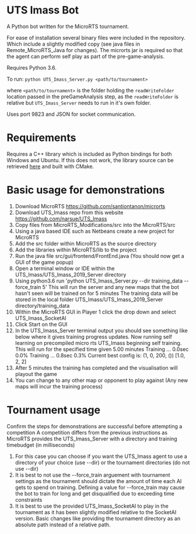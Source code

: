 # UTS Imass Bot

A Python bot written for the MicroRTS tournament.

For ease of installation several binary files were included in the repository.
Which include a slightly modified copy (see java files in Remote_MicroRTS_Java for changes).
The microrts jar is required so that the agent can perform self play as part of the pre-game-analysis.

Requires Python 3.6.


To run:
`python UTS_Imass_Server.py <path/to/tournament>`

where `<path/to/tournament>` is the folder holding the `readWriteFolder` location passed in the preGameAnalysis step, as the `readWriteFolder` is relative but `UTS_Imass_Server` needs to run in it's own folder.

Uses port 9823 and JSON for socket communication.

# Requirements

Requires a C++ library which is included as Python bindings for both Windows and Ubuntu. If this does not work, the library source can be retrieved [here](https://github.com/narsue/BLJPS_Python) and built with CMake.

# Basic usage for demonstrations

1. Download MicroRTS https://github.com/santiontanon/microrts
2. Download UTS_Imass repo from this website https://github.com/narsue/UTS_Imass
3. Copy files from MicroRTS_Modifications/src into the MicroRTS/src
4. Using a java based IDE such as Netbeans create a new project for MicroRTS
5. Add the src folder within MicroRTS as the source directory
6. Add the libraries within MicroRTS/lib to the project
7. Run the java file src/gui/frontend/FrontEnd.java (You should now get a GUI of the game popup)
8. Open a terminal window or IDE within the UTS_Imass/UTS_Imass_2019_Server directory
9. Using python3.6 run 'python UTS_Imass_Server.py --dir training_data --force_train 5'
This will run the server and any new maps that the bot hasn't seen will be trained on for 5 minutes
The training data will be stored in the local folder UTS_Imass/UTS_Imass_2019_Server directory/training_data
10. Within the MicroRTS GUI in Player 1 click the drop down and select UTS_Imass_SocketAI
11. Click Start on the GUI
12. In the UTS_Imass_Server terminal output you should see something like below where it gives training progress updates.
Now running self learning on precompiled micro rts
UTS_Imass beginning self training. This will run for the specified time given 5.00 minutes
Training ... 0.0sec 0.0%
Training ... 0.8sec 0.3%
Current best config is: (1, 0, 200, ()) [1.0, 2, 2]
13. After 5 minutes the training has completed and the visualisation will playout the game
14. You can change to any other map or opponent to play against (Any new maps will incur the training process)


# Tournament usage

Confirm the steps for demonstrations are successful before attempting a competition
A competition differs from the previous instructions as MicroRTS provides the UTS_Imass_Server with a directory and training timebudget (in milliseconds)

1. For this case you can choose if you want the UTS_Imass agent to use a directory of your choice (use --dir) or the tournament directories (do not use --dir)
2. It is best to not use the --force_train arguement with tournament settings as the tournament should dictate the amount of time each AI gets to spend on training. Defining a value for --force_train may cause the bot to train for long and get disqualified due to exceeding time constraints
3. It is best to use the provided UTS_Imass_SocketAI to play in the tournament as it has been slightly modified relative to the SocketAI version. Basic changes like providing the tournament directory as an absolute path instead of a relative path. 